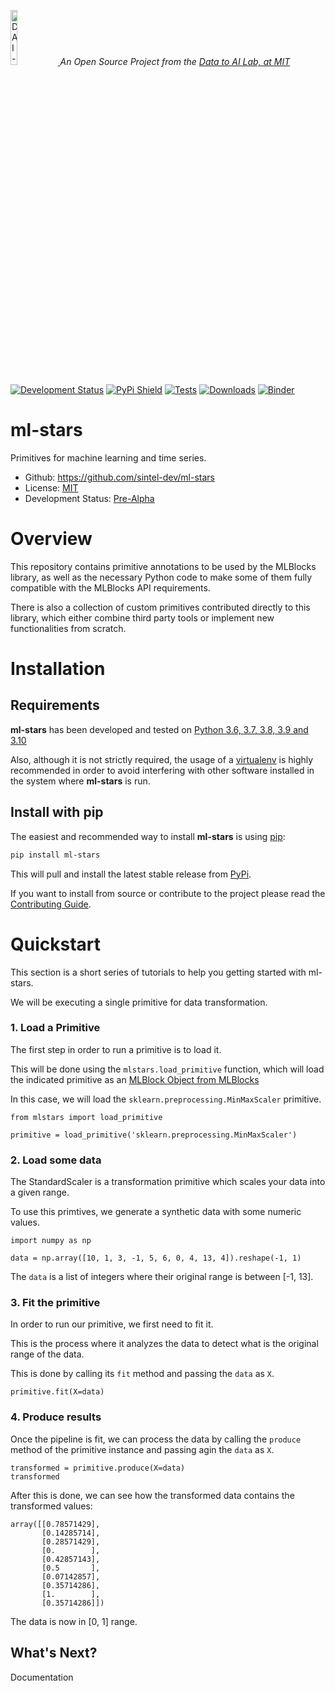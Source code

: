 <p align="left">
  <a href="https://dai.lids.mit.edu">
    <img width=15% src="https://dai.lids.mit.edu/wp-content/uploads/2018/06/Logo_DAI_highres.png" alt="DAI-Lab" />
  </a>
  <i>An Open Source Project from the <a href="https://dai.lids.mit.edu">Data to AI Lab, at MIT</a></i>
</p>

[![Development Status](https://img.shields.io/badge/Development%20Status-2%20--%20Pre--Alpha-yellow)](https://pypi.org/search/?c=Development+Status+%3A%3A+2+-+Pre-Alpha)
[![PyPi Shield](https://img.shields.io/pypi/v/ml-stars.svg)](https://pypi.python.org/pypi/ml-stars)
[![Tests](https://github.com/sintel-dev/ml-stars/workflows/Run%20Tests/badge.svg)](https://github.com/sintel-dev/ml-stars/actions?query=workflow%3A%22Run+Tests%22+branch%3Amaster)
[![Downloads](https://pepy.tech/badge/ml-stars)](https://pepy.tech/project/ml-stars)
[![Binder](https://mybinder.org/badge_logo.svg)](https://mybinder.org/v2/gh/MLBazaar/MLBlocks/master?filepath=examples/tutorials)

# ml-stars

Primitives for machine learning and time series.

* Github: https://github.com/sintel-dev/ml-stars
* License: [MIT](https://github.com/sintel-dev/ml-stars/blob/master/LICENSE)
* Development Status: [Pre-Alpha](https://pypi.org/search/?c=Development+Status+%3A%3A+2+-+Pre-Alpha)

# Overview

This repository contains primitive annotations to be used by the MLBlocks library, as well as
the necessary Python code to make some of them fully compatible with the MLBlocks API requirements.

There is also a collection of custom primitives contributed directly to this library, which either
combine third party tools or implement new functionalities from scratch.

# Installation

## Requirements

**ml-stars** has been developed and tested on [Python 3.6, 3.7, 3.8, 3.9 and 3.10](https://www.python.org/downloads/)

Also, although it is not strictly required, the usage of a
[virtualenv](https://virtualenv.pypa.io/en/latest/) is highly recommended in order to avoid
interfering with other software installed in the system where **ml-stars** is run.

## Install with pip

The easiest and recommended way to install **ml-stars** is using [pip](https://pip.pypa.io/en/stable/):

```bash
pip install ml-stars
```

This will pull and install the latest stable release from [PyPi](https://pypi.org/).

If you want to install from source or contribute to the project please read the
[Contributing Guide](https://github.com/sintel-dev/ml-stars/blob/master/CONTRIBUTING.rst).

# Quickstart

This section is a short series of tutorials to help you getting started with ml-stars.

We will be executing a single primitive for data transformation.

### 1. Load a Primitive

The first step in order to run a primitive is to load it.

This will be done using the `mlstars.load_primitive` function, which will
load the indicated primitive as an [MLBlock Object from MLBlocks](https://MLBazaar.github.io/MLBlocks/api/mlblocks.html#mlblocks.MLBlock)

In this case, we will load the `sklearn.preprocessing.MinMaxScaler` primitive.

```python3
from mlstars import load_primitive

primitive = load_primitive('sklearn.preprocessing.MinMaxScaler')
```

### 2. Load some data

The StandardScaler is a transformation primitive which scales your data into a given range.

To use this primtives, we generate a synthetic data with some numeric values.
```python3
import numpy as np

data = np.array([10, 1, 3, -1, 5, 6, 0, 4, 13, 4]).reshape(-1, 1)
```

The `data` is a list of integers where their original range is between [-1, 13].


### 3. Fit the primitive

In order to run our primitive, we first need to fit it.

This is the process where it analyzes the data to detect what is the original range of the data.

This is done by calling its `fit` method and passing the `data` as `X`.

```python3
primitive.fit(X=data)
```

### 4. Produce results

Once the pipeline is fit, we can process the data by calling the `produce` method of the
primitive instance and passing agin the `data` as `X`.

```python3
transformed = primitive.produce(X=data)
transformed
```

After this is done, we can see how the transformed data contains the transformed values:

```
array([[0.78571429],
       [0.14285714],
       [0.28571429],
       [0.        ],
       [0.42857143],
       [0.5       ],
       [0.07142857],
       [0.35714286],
       [1.        ],
       [0.35714286]])
```

The data is now in [0, 1] range.

## What's Next?

Documentation